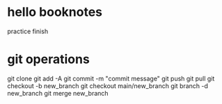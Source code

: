 # hello booknotes
practice finish 
# git operations
git clone
git add -A 
git commit -m "commit message"
git push git pull
git checkout -b new_branch
git checkout main/new_branch
git branch -d new_branch
git merge new_branch
